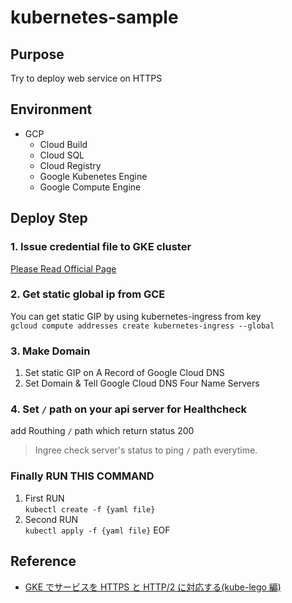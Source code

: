 # kubernetes-sample
## Purpose
Try to deploy web service on HTTPS
## Environment
- GCP
    - Cloud Build
    - Cloud SQL
    - Cloud Registry
    - Google Kubenetes Engine
    - Google Compute Engine
## Deploy Step
### 1. Issue credential file to GKE cluster 
[Please Read Official Page](https://cloud.google.com/sql/docs/container-engine-connect?hl=ja)
### 2. Get static global ip from GCE
You can get static GIP by using kubernetes-ingress from key   
`gcloud compute addresses create kubernetes-ingress --global`
### 3. Make Domain
1. Set static GIP on A Record of Google Cloud DNS
2. Set Domain & Tell Google Cloud DNS Four Name Servers
### 4. Set `/` path on your api server for Healthcheck
add Routhing `/` path which return status 200
> Ingree check server's status to ping `/` path everytime.  
### Finally RUN THIS COMMAND
1. First RUN   
`kubectl create -f {yaml file}`
2. Second RUN  
`kubectl apply -f {yaml file}`
EOF
## Reference
- [GKE でサービスを HTTPS と HTTP/2 に対応する(kube-lego 編)](https://qiita.com/apstndb/items/2fef0a80d4510516cb1f)